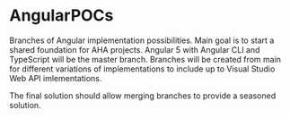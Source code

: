 # AngularPOCs
Branches of Angular implementation possibilities. Main goal is to start a shared foundation for AHA projects.
Angular 5 with Angular CLI and TypeScript will be the master branch. Branches will be created from main for different variations of implementations to include up to Visual Studio Web API imlementations.

The final solution should allow merging branches to provide a seasoned solution.